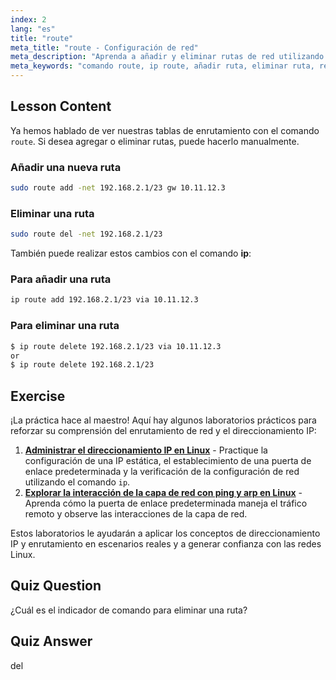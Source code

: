 ```yaml
---
index: 2
lang: "es"
title: "route"
meta_title: "route - Configuración de red"
meta_description: "Aprenda a añadir y eliminar rutas de red utilizando los comandos route e ip de Linux. Comprenda la gestión de la tabla de enrutamiento para usuarios principiantes e intermedios."
meta_keywords: "comando route, ip route, añadir ruta, eliminar ruta, redes Linux, tabla de enrutamiento, tutorial Linux, guía para principiantes"
---
```


## Lesson Content

Ya hemos hablado de ver nuestras tablas de enrutamiento con el comando `route`. Si desea agregar o eliminar rutas, puede hacerlo manualmente.

### Añadir una nueva ruta

```bash
sudo route add -net 192.168.2.1/23 gw 10.11.12.3
```

### Eliminar una ruta

```bash
sudo route del -net 192.168.2.1/23
```

También puede realizar estos cambios con el comando **ip**:

### Para añadir una ruta

```bash
ip route add 192.168.2.1/23 via 10.11.12.3
```

### Para eliminar una ruta

```bash
$ ip route delete 192.168.2.1/23 via 10.11.12.3
or
$ ip route delete 192.168.2.1/23
```

## Exercise

¡La práctica hace al maestro! Aquí hay algunos laboratorios prácticos para reforzar su comprensión del enrutamiento de red y el direccionamiento IP:

1. **[Administrar el direccionamiento IP en Linux](https://labex.io/es/labs/linux-manage-ip-addressing-in-linux-592736)** - Practique la configuración de una IP estática, el establecimiento de una puerta de enlace predeterminada y la verificación de la configuración de red utilizando el comando `ip`.
2. **[Explorar la interacción de la capa de red con ping y arp en Linux](https://labex.io/es/labs/linux-explore-network-layer-interaction-with-ping-and-arp-in-linux-592746)** - Aprenda cómo la puerta de enlace predeterminada maneja el tráfico remoto y observe las interacciones de la capa de red.

Estos laboratorios le ayudarán a aplicar los conceptos de direccionamiento IP y enrutamiento en escenarios reales y a generar confianza con las redes Linux.

## Quiz Question

¿Cuál es el indicador de comando para eliminar una ruta?

## Quiz Answer

del
